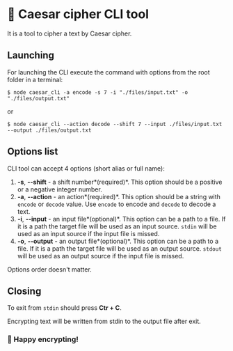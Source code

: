 # :rocket: Caesar cipher CLI tool

It is a tool to cipher a text by Caesar cipher.

## Launching

For launching the CLI execute the command with options from the root folder in a terminal:

```
$ node caesar_cli -a encode -s 7 -i "./files/input.txt" -o "./files/output.txt"
```

or

```
$ node caesar_cli --action decode --shift 7 --input ./files/input.txt --output ./files/output.txt
```

## Options list

CLI tool can accept 4 options (short alias or full name):

1. **-s**, **--shift** - a shift number*(required)*. This option should be a positive or a negative integer number.
2. **-a**, **--action** - an action*(required)*. This option should be a string with `encode` or `decode` value. Use `encode` to encode and `decode` to decode a text.
3. **-i**, **--input** - an input file*(optional)*. This option can be a path to a file. If it is a path the target file will be used as an input source. `stdin` will be used as an input source if the input file is missed.
4. **-o**, **--output** - an output file*(optional)*. This option can be a path to a file. If it is a path the target file will be used as an output source. `stdout` will be used as an output source if the input file is missed.

Options order doesn't matter.

## Closing

To exit from `stdin` should press **Ctr + C**.

Encrypting text will be written from stdin to the output file after exit.

### :tada: Happy encrypting!
